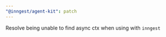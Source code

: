 ```yaml
---
"@inngest/agent-kit": patch
---
```


Resolve being unable to find async ctx when using with `inngest`
